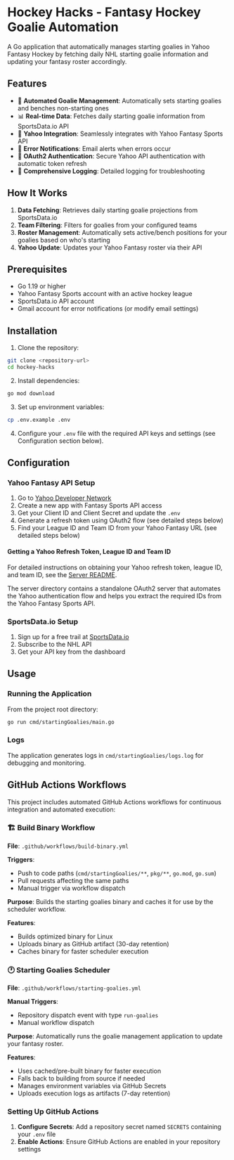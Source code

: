 # Hockey Hacks - Fantasy Hockey Goalie Automation

A Go application that automatically manages starting goalies in Yahoo Fantasy Hockey by fetching daily NHL starting goalie information and updating your fantasy roster accordingly.

## Features

- 🏒 **Automated Goalie Management**: Automatically sets starting goalies and benches non-starting ones
- 📊 **Real-time Data**: Fetches daily starting goalie information from SportsData.io API
- 🔄 **Yahoo Integration**: Seamlessly integrates with Yahoo Fantasy Sports API
- 📧 **Error Notifications**: Email alerts when errors occur
- 🔐 **OAuth2 Authentication**: Secure Yahoo API authentication with automatic token refresh
- 📝 **Comprehensive Logging**: Detailed logging for troubleshooting

## How It Works

1. **Data Fetching**: Retrieves daily starting goalie projections from SportsData.io
2. **Team Filtering**: Filters for goalies from your configured teams
3. **Roster Management**: Automatically sets active/bench positions for your goalies based on who's starting
4. **Yahoo Update**: Updates your Yahoo Fantasy roster via their API

## Prerequisites

- Go 1.19 or higher
- Yahoo Fantasy Sports account with an active hockey league
- SportsData.io API account
- Gmail account for error notifications (or modify email settings)

## Installation

1. Clone the repository:
```bash
git clone <repository-url>
cd hockey-hacks
```

2. Install dependencies:
```bash
go mod download
```

3. Set up environment variables:
```bash
cp .env.example .env
```

4. Configure your `.env` file with the required API keys and settings (see Configuration section below).

## Configuration

### Yahoo Fantasy API Setup

1. Go to [Yahoo Developer Network](https://developer.yahoo.com/)
2. Create a new app with Fantasy Sports API access
3. Get your Client ID and Client Secret and update the `.env`
4. Generate a refresh token using OAuth2 flow (see detailed steps below)
5. Find your League ID and Team ID from your Yahoo Fantasy URL (see detailed steps below)

#### Getting a Yahoo Refresh Token, League ID and Team ID

For detailed instructions on obtaining your Yahoo refresh token, league ID, and team ID, see the [Server README](server/README.md).

The server directory contains a standalone OAuth2 server that automates the Yahoo authentication flow and helps you extract the required IDs from the Yahoo Fantasy Sports API.

### SportsData.io Setup

1. Sign up for a free trail at [SportsData.io](https://sportsdata.io/)
2. Subscribe to the NHL API
3. Get your API key from the dashboard

## Usage

### Running the Application

From the project root directory:

```bash
go run cmd/startingGoalies/main.go
```

### Logs

The application generates logs in `cmd/startingGoalies/logs.log` for debugging and monitoring.

## GitHub Actions Workflows

This project includes automated GitHub Actions workflows for continuous integration and automated execution:

### 🏗️ Build Binary Workflow

**File**: `.github/workflows/build-binary.yml`

**Triggers**:
- Push to code paths (`cmd/startingGoalies/**`, `pkg/**`, `go.mod`, `go.sum`)
- Pull requests affecting the same paths
- Manual trigger via workflow dispatch

**Purpose**: Builds the starting goalies binary and caches it for use by the scheduler workflow.

**Features**:
- Builds optimized binary for Linux
- Uploads binary as GitHub artifact (30-day retention)
- Caches binary for faster scheduler execution

### 🕐 Starting Goalies Scheduler

**File**: `.github/workflows/starting-goalies.yml`

**Manual Triggers**:
- Repository dispatch event with type `run-goalies`
- Manual workflow dispatch

**Purpose**: Automatically runs the goalie management application to update your fantasy roster.

**Features**:
- Uses cached/pre-built binary for faster execution
- Falls back to building from source if needed
- Manages environment variables via GitHub Secrets
- Uploads execution logs as artifacts (7-day retention)

### Setting Up GitHub Actions

1. **Configure Secrets**: Add a repository secret named `SECRETS` containing your `.env` file
2. **Enable Actions**: Ensure GitHub Actions are enabled in your repository settings

